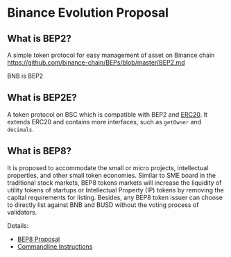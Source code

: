 # Binance Evolution Proposal

## What is BEP2?

A simple token protocol for easy management of asset on Binance chain <https://github.com/binance-chain/BEPs/blob/master/BEP2.md>

BNB is BEP2

## What is BEP2E?

A token protocol on BSC which is compatible with BEP2 and [ERC20](https://eips.ethereum.org/EIPS/eip-20). It extends ERC20 and contains more interfaces, such as `getOwner` and `decimals`.

## What is BEP8?

It is proposed to accommodate the small or micro projects, intellectual properties, and other small token economies. Similar to SME board in the traditional stock markets, BEP8 tokens markets will increase the liquidity of utility tokens of startups or Intellectual Property (IP) tokens by removing the capital requirements for listing. Besides, any BEP8 token issuer can choose to directly list against BNB and BUSD without the voting process of validators.

Details:

* [BEP8 Proposal](https://github.com/binance-chain/BEPs/BEP8.md)
* [Commandline Instructions](../../guides/concepts/BEP8.md)